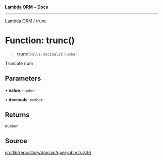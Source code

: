 [**Lambda ORM**](../README.md) • **Docs**

***

[Lambda ORM](../README.md) / trunc

# Function: trunc()

> **trunc**(`value`, `decimals`): `number`

Truncate num

## Parameters

• **value**: `number`

• **decimals**: `number`

## Returns

`number`

## Source

[src/lib/repository/domain/queryable.ts:336](https://github.com/lambda-orm/lambdaorm-base/blob/a635589f3d58a8022cbddf078d76ce5a7a0b2137/src/lib/repository/domain/queryable.ts#L336)
